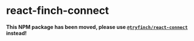# react-finch-connect

#### This NPM package has been moved, please use [`@tryfinch/react-connect`](https://www.npmjs.com/package/@tryfinch/react-connect) instead!